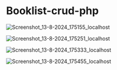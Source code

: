 # Booklist-crud-php
![Screenshot_13-8-2024_175155_localhost](https://github.com/user-attachments/assets/4b8f87c2-913a-4f60-af0c-d09a2a21df31)

![Screenshot_13-8-2024_175251_localhost](https://github.com/user-attachments/assets/0d6ac014-c31f-4d8a-8d2e-b6c54ba4bae2)

![Screenshot_13-8-2024_175333_localhost](https://github.com/user-attachments/assets/6100c68b-8b4a-4251-8ea0-4a45fcc13688)

![Screenshot_13-8-2024_175455_localhost](https://github.com/user-attachments/assets/9ccb5315-0ee1-4ab6-b6cf-e1d3e05e1c17)
